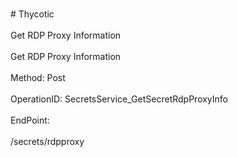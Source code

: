 <br>#     Thycotic</br>
<br>Get RDP Proxy Information</br>
<br>Get RDP Proxy Information</br>
<br>Method: Post</br>
<br>OperationID: SecretsService_GetSecretRdpProxyInfo</br>
<br>EndPoint:</br>
<br>/secrets/rdpproxy</br>
